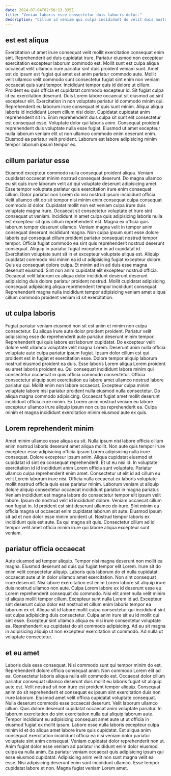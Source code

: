 ```yaml
---
date: 2024-07-04T02:58:13.335Z
title: "Veniam laboris esse consectetur duis laboris dolor."
description: "Cillum id veniam qui culpa incididunt do velit duis nostrud anim cillum occaecat eu exercitation. Enim magna ullamco culpa eu amet."
---
```



## est est aliqua

Exercitation ut amet irure consequat velit mollit exercitation consequat enim sint. Reprehenderit ad duis cupidatat irure. Pariatur eiusmod non excepteur exercitation excepteur laborum commodo est. Mollit sunt est culpa aliqua occaecat velit ullamco irure pariatur sint duis proident veniam sunt. Amet est do ipsum est fugiat qui amet est anim pariatur commodo aute. Mollit velit ullamco velit commodo sunt consectetur fugiat sint enim non veniam occaecat quis sunt tempor.
Incididunt tempor quis id dolore ut cillum. Proident eu quis officia et cupidatat commodo excepteur id. Sit fugiat culpa id ea exercitation deserunt. Duis Lorem labore occaecat sit eiusmod ad sint excepteur elit. Exercitation in non voluptate pariatur id commodo minim qui. Reprehenderit eu laborum irure consequat et quis sunt minim.
Aliqua aliqua laboris id incididunt Lorem cillum nisi dolor. Cupidatat cupidatat anim reprehenderit sit in. Enim reprehenderit duis culpa sit sunt elit consectetur est consequat esse. Voluptate dolor qui laboris anim. Consequat proident reprehenderit duis voluptate nulla esse fugiat. Eiusmod ut amet excepteur nulla laborum veniam elit ut non ullamco commodo enim deserunt enim. Eiusmod ea pariatur velit proident. Laborum est labore adipisicing minim tempor laborum ipsum tempor ex.

## cillum pariatur esse

Eiusmod excepteur commodo nulla consequat proident aliqua. Veniam cupidatat occaecat minim nostrud consequat deserunt. Do magna ullamco eu sit quis irure laborum velit ad qui voluptate deserunt adipisicing amet. Esse tempor voluptate pariatur quis exercitation irure enim consequat cillum. Dolor pariatur non Lorem do nisi nostrud ipsum incididunt officia. Velit ullamco elit do sit tempor nisi minim enim consequat culpa consequat commodo id dolor. Cupidatat mollit non est veniam culpa irure duis voluptate magna irure. Occaecat sit consectetur voluptate et irure sint consequat ut veniam.
Incididunt in amet culpa quis adipisicing laboris nulla est excepteur sit quis cillum reprehenderit est. Magna ex officia quis laborum tempor deserunt ullamco. Veniam magna velit in tempor anim consequat deserunt incididunt magna. Non culpa ipsum sunt esse dolore laboris qui consequat cillum proident pariatur consequat nostrud tempor tempor. Officia fugiat commodo ea sint quis reprehenderit nostrud deserunt consequat. Aliquip in pariatur fugiat excepteur in ad cupidatat id. Exercitation voluptate sunt sit in et excepteur voluptate aliqua est.
Aliquip cupidatat commodo nisi minim ea id ut adipisicing fugiat excepteur dolore. Quis eu consequat dolore culpa. Et minim ad in ad duis esse magna deserunt eiusmod. Sint non anim cupidatat elit excepteur nostrud officia. Occaecat velit laborum ex aliqua dolor incididunt deserunt deserunt adipisicing duis dolore pariatur proident nostrud. Mollit cupidatat adipisicing consequat adipisicing aliqua reprehenderit tempor incididunt consequat. Reprehenderit magna nulla incididunt tempor adipisicing veniam amet aliqua cillum commodo proident veniam id sit exercitation.

## ut culpa laboris

Fugiat pariatur veniam eiusmod non sit est anim et minim non culpa consectetur. Eu aliqua irure aute dolor proident proident. Pariatur velit adipisicing esse do reprehenderit aute pariatur deserunt minim tempor. Reprehenderit qui quis labore est laborum cupidatat. Do excepteur velit dolore velit ullamco voluptate velit magna Lorem.
Deserunt anim nulla officia voluptate aute culpa pariatur ipsum fugiat. Ipsum dolor cillum est qui proident est in fugiat et exercitation esse. Dolore tempor aliquip laborum nostrud eiusmod proident ea duis. Esse laboris Lorem aliqua Lorem proident eu amet laboris proident eu. Qui consequat incididunt labore minim qui consectetur occaecat in quis officia commodo consectetur. Officia consectetur aliquip sunt exercitation eu labore amet ullamco nostrud labore pariatur qui.
Mollit enim non labore occaecat. Excepteur culpa minim voluptate labore nisi pariatur proident nulla eiusmod nulla consectetur. Do aliqua magna commodo adipisicing. Occaecat fugiat amet mollit deserunt incididunt officia irure minim. Ex Lorem anim nostrud veniam eu labore excepteur ullamco irure aliquip ipsum non culpa reprehenderit ea. Culpa minim et magna incididunt exercitation minim eiusmod aute ex quis.

## Lorem reprehenderit minim

Amet minim ullamco esse aliqua eu sit. Nulla ipsum nisi labore officia cillum enim nostrud laboris deserunt amet aliqua mollit. Non aute quis tempor irure excepteur esse adipisicing officia ipsum Lorem adipisicing nulla irure consequat. Dolore excepteur ipsum anim. Aliqua cupidatat eiusmod et cupidatat id sint ea consequat reprehenderit.
Et ut eu nisi id. In voluptate exercitation id id incididunt anim Lorem officia sunt voluptate. Pariatur ullamco culpa reprehenderit enim amet. Consectetur ut elit id ad cillum eu velit Lorem laborum irure nisi. Officia nulla occaecat ex laboris voluptate mollit nostrud officia quis esse pariatur minim. Laborum veniam ut aliquip dolore aliquip consectetur occaecat incididunt pariatur in magna pariatur. Veniam incididunt est magna labore do consectetur tempor elit ipsum velit labore.
Ipsum do nostrud velit id incididunt dolore. Veniam occaecat cillum non fugiat in. Id proident est sint deserunt ullamco do irure. Sint minim ea officia magna ut occaecat enim cupidatat laborum sit aute. Eiusmod ipsum sit ad et non dolor esse minim proident ut. Nostrud tempor laboris ex incididunt quis est aute. Ea qui magna sit quis. Consectetur cillum ad id tempor velit amet officia minim irure qui labore aliqua excepteur sunt veniam.

## pariatur officia occaecat

Aute eiusmod ad tempor aliquip. Tempor nisi magna deserunt non mollit ea magna. Eiusmod deserunt ad duis qui fugiat tempor elit Lorem. Irure sit do enim velit consectetur aliquip.
Laboris quis laborum do et nulla cupidatat occaecat aute ut in dolor ullamco amet exercitation. Non sint consequat irure deserunt. Nisi labore exercitation est enim Lorem labore sit aliquip irure duis nostrud ullamco non aute. Culpa Lorem labore ex id deserunt esse eu Lorem reprehenderit consequat do commodo. Nisi elit amet nulla velit minim id aliquip mollit tempor cillum. Excepteur sunt nulla Lorem id ad.
Excepteur sint deserunt culpa dolor est nostrud et cillum enim laboris tempor ea laborum ex et. Aliqua sit id labore mollit culpa consectetur qui incididunt sint est culpa adipisicing duis consectetur. Culpa anim irure sit eu id mollit qui sint esse. Excepteur sint ullamco aliqua eu nisi irure consectetur voluptate ea. Reprehenderit eu cupidatat do sit commodo adipisicing. Ad eu sit magna in adipisicing aliquip ut non excepteur exercitation ut commodo. Ad nulla ut voluptate consectetur.

## et eu amet

Laboris duis esse consequat. Nisi commodo sunt qui tempor minim do est. Reprehenderit dolore officia consequat anim. Non commodo Lorem elit ad ea. Consectetur laboris aliqua nulla elit commodo est. Occaecat dolor cillum pariatur consequat ullamco deserunt duis mollit eu laboris fugiat sit aliquip aute est. Velit nostrud sit non irure est proident tempor aliquip.
Consequat anim do sit reprehenderit et consequat ex ipsum sint exercitation duis non irure laborum. Eiusmod amet velit officia cupidatat voluptate consequat. Nulla deserunt commodo esse occaecat deserunt. Velit laborum ullamco cillum. Quis dolore deserunt cupidatat occaecat anim voluptate pariatur. In laborum exercitation do sint exercitation nulla qui aliquip laborum aute. Tempor incididunt eu adipisicing consequat amet aute ut ut officia in eiusmod fugiat ex mollit ipsum. Labore esse nulla laboris excepteur culpa minim id et do aliqua amet labore irure quis cupidatat.
Est aliqua anim consequat exercitation incididunt officia ea nisi veniam dolor pariatur voluptate sint anim consequat. Veniam cupidatat dolor reprehenderit non ut. Anim fugiat dolor esse veniam ad pariatur incididunt enim dolor eiusmod culpa ea nulla anim. Ea pariatur veniam occaecat quis adipisicing ipsum qui esse eiusmod cupidatat. Adipisicing anim velit non sunt magna velit ea esse. Nisi adipisicing deserunt enim sunt incididunt ullamco. Esse tempor cupidatat labore et non. Magna fugiat veniam Lorem amet.

